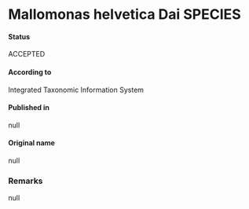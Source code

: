 Mallomonas helvetica Dai SPECIES
=======

#### Status
ACCEPTED

#### According to
Integrated Taxonomic Information System

#### Published in
null

#### Original name
null

### Remarks
null